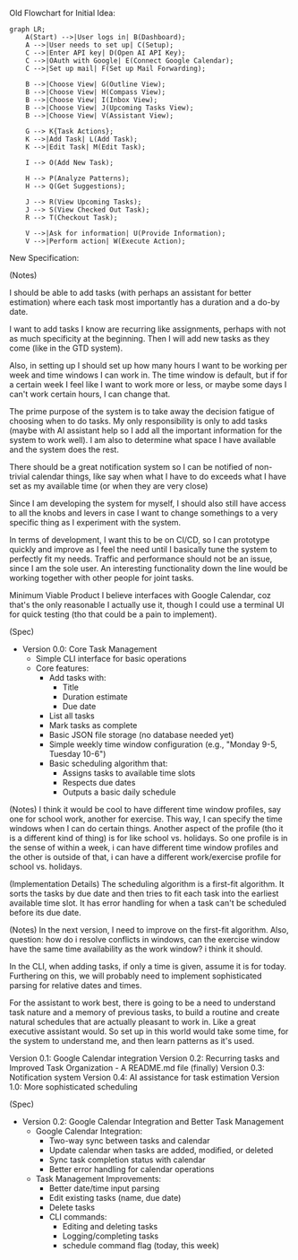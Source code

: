 Old Flowchart for Initial Idea:

```mermaid
graph LR;
    A(Start) -->|User logs in| B(Dashboard);
    A -->|User needs to set up| C(Setup);
    C -->|Enter API key| D(Open AI API Key);
    C -->|OAuth with Google| E(Connect Google Calendar);
    C -->|Set up mail| F(Set up Mail Forwarding);

    B -->|Choose View| G(Outline View);
    B -->|Choose View| H(Compass View);
    B -->|Choose View| I(Inbox View);
    B -->|Choose View| J(Upcoming Tasks View);
    B -->|Choose View| V(Assistant View);
    
    G --> K{Task Actions};
    K -->|Add Task| L(Add Task);
    K -->|Edit Task| M(Edit Task);

    I --> O(Add New Task);

    H --> P(Analyze Patterns);
    H --> Q(Get Suggestions);
    
    J --> R(View Upcoming Tasks);
    J --> S(View Checked Out Task);
    R --> T(Checkout Task);

    V -->|Ask for information| U(Provide Information);
    V -->|Perform action| W(Execute Action);
```

New Specification:

(Notes)

I should be able to add tasks (with perhaps an assistant for better estimation)
where each task most importantly has a duration and a do-by date.

I want to add tasks I know are recurring like assignments, perhaps with not
as much specificity at the beginning. Then I will add new tasks as they come 
(like in the GTD system). 

Also, in setting up I should set up how many hours I want to be working per week
and time windows I can work in. The time window is default, but if for a certain
week I feel like I want to work more or less, or maybe some days I can't 
work certain hours, I can change that. 

The prime purpose of the system is to take away the decision fatigue of choosing
when to do tasks. My only responsibility is only to add tasks (maybe with AI assistant 
help so I add all the important information for the system to work well). I am also
to determine what space I have available and the system does the rest.

There should be a great notification system so I can be notified of non-trivial
calendar things, like say when what I have to do exceeds what I have set as my
available time (or when they are very close)

Since I am developing the system for myself, I should also still have access to all 
the knobs and levers in case I want to change somethings to a very specific thing as I 
experiment with the system.

In terms of development, I want this to be on CI/CD, so I can prototype quickly and 
improve as I feel the need until I basically tune the system to perfectly fit my needs.
Traffic and performance should not be an issue, since I am the sole user. 
An interesting functionality down the line would be working together with other 
people for joint tasks. 

Minimum Viable Product I believe interfaces with Google Calendar, coz that's the only
reasonable I actually use it, though I could use a terminal UI for quick testing (tho that could be a pain to implement).

(Spec)

- Version 0.0: Core Task Management
  - Simple CLI interface for basic operations
  - Core features:
    - Add tasks with:
      - Title
      - Duration estimate
      - Due date
    - List all tasks
    - Mark tasks as complete
    - Basic JSON file storage (no database needed yet)
    - Simple weekly time window configuration (e.g., "Monday 9-5, Tuesday 10-6")
    - Basic scheduling algorithm that:
      - Assigns tasks to available time slots
      - Respects due dates
      - Outputs a basic daily schedule

(Notes)
I think it would be cool to have different time window profiles, say one for
school work, another for exercise. This way, I can specify the time windows when
I can do certain things. Another aspect of the profile (tho it is a different
kind of thing) is for like school vs. holidays. So one profile is in the sense
of within a week, i can have different time window profiles and the other is
outside of that, i can have a different work/exercise profile for school vs.
holidays.

(Implementation Details)
The scheduling algorithm is a first-fit algorithm. It sorts the tasks by due date
and then tries to fit each task into the earliest available time slot. It has
error handling for when a task can't be scheduled before its due date.

(Notes)
In the next version, I need to improve on the first-fit algorithm. 
Also, question: how do i resolve conflicts in windows, can the exercise window
have the same time availability as the work window? i think it should. 

In the CLI, when adding tasks, if only a time is given, assume it is for today.
Furthering on this, we will probably need to implement sophisticated parsing for
relative dates and times.

For the assistant to work best, there is going to be a need to understand
task nature and a memory of previous tasks, to build a routine and create
natural schedules that are actually pleasant to work in. Like a great
executive assistant would. So set up in this world would take some time, for 
the system to understand me, and then learn patterns as it's used.

Version 0.1: Google Calendar integration
Version 0.2: Recurring tasks and Improved Task Organization
    - A README.md file (finally)
Version 0.3: Notification system
Version 0.4: AI assistance for task estimation
Version 1.0: More sophisticated scheduling

(Spec)

- Version 0.2: Google Calendar Integration and Better Task Management
  - Google Calendar Integration:
    - Two-way sync between tasks and calendar
    - Update calendar when tasks are added, modified, or deleted
    - Sync task completion status with calendar
    - Better error handling for calendar operations
  - Task Management Improvements:
    - Better date/time input parsing
    - Edit existing tasks (name, due date)
    - Delete tasks
    - CLI commands:
      - Editing and deleting tasks
      - Logging/completing tasks
      - schedule command flag (today, this week)